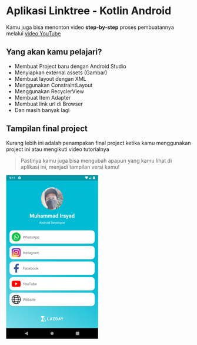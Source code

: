 # Aplikasi Linktree - Kotlin Android

Kamu juga bisa menonton video **step-by-step** proses pembuatannya melalui [video YouTube](https://youtu.be/goY3g5Z3eEY) 

## Yang akan kamu pelajari?
- Membuat Project baru dengan Android Studio
- Menyiapkan external assets (Gambar)
- Membuat layout dengan XML
- Menggunakan ConstraintLayout
- Menggunakan RecyclerView
- Membuat Item Adapter
- Membuat link url di Browser
- Dan masih banyak lagi

## Tampilan final project

Kurang lebih ini adalah penampakan final project ketika kamu menggunakan project ini atau mengikuti video tutorialnya
> Pastinya kamu juga bisa mengubah apapun yang kamu lihat di aplikasi ini, menjadi tampilan versi kamu!

<img src="https://github.com/lazdayid/linktree-recyclerview-kotlin/blob/master/screenshot/device-2021-05-06-051157.png" width="250">
